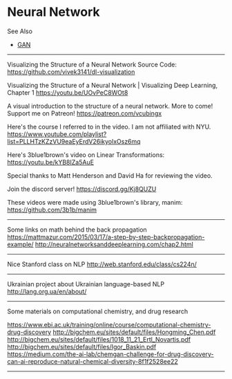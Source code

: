 # Neural Network

See Also

  - [GAN](GAN.md)

---

Visualizing the Structure of a Neural Network
Source Code: https://github.com/vivek3141/dl-visualization

Visualizing the Structure of a Neural Network | Visualizing Deep Learning, Chapter 1
https://youtu.be/UOvPeC8WOt8

A visual introduction to the structure of a neural network. More to come!
Support me on Patreon! https://patreon.com/vcubingx

Here's the course I referred to in the video. I am not affiliated with NYU.
https://www.youtube.com/playlist?list=PLLHTzKZzVU9eaEyErdV26ikyolxOsz6mq

Here's 3blue1brown's video on Linear Transformations: 
https://youtu.be/kYB8IZa5AuE

Special thanks to Matt Henderson and David Ha for reviewing the video.

Join the discord server!
https://discord.gg/Kj8QUZU

These videos were made using 3blue1brown's library, manim:
https://github.com/3b1b/manim

---

Some links on math behind the back propagation
https://mattmazur.com/2015/03/17/a-step-by-step-backpropagation-example/
http://neuralnetworksanddeeplearning.com/chap2.html
  
---
  
Nice Stanford class on NLP
http://web.stanford.edu/class/cs224n/

---

Ukrainian project about Ukrainian language-based NLP
http://lang.org.ua/en/about/

---
  
Some materials on computational chemistry, and drug research  

https://www.ebi.ac.uk/training/online/course/computational-chemistry-drug-discovery
http://bigchem.eu/sites/default/files/Hongming_Chen.pdf
http://bigchem.eu/sites/default/files/1018_11_21_Ertl_Novartis.pdf
http://bigchem.eu/sites/default/files/Igor_Baskin.pdf
https://medium.com/the-ai-lab/chemgan-challenge-for-drug-discovery-can-ai-reproduce-natural-chemical-diversity-8f1f2528ee22

---
